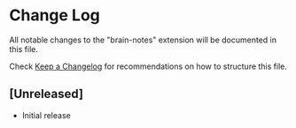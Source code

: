 # Change Log

All notable changes to the "brain-notes" extension will be documented in this file.

Check [Keep a Changelog](http://keepachangelog.com/) for recommendations on how to structure this file.

## [Unreleased]

- Initial release